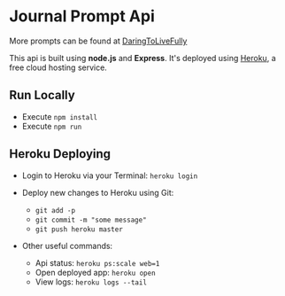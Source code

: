 # Journal Prompt Api

More prompts can be found at [DaringToLiveFully](https://daringtolivefully.com/journal-prompts)

This api is built using **node.js** and **Express**. It's deployed using [Heroku](https://dashboard.heroku.com/apps), a free cloud hosting service.

## Run Locally
* Execute `npm install`
* Execute `npm run`

## Heroku Deploying

* Login to Heroku via your Terminal: `heroku login`

* Deploy new changes to Heroku using Git:
    * `git add -p`
    * `git commit -m "some message"`
    * `git push heroku master`

* Other useful commands:
    * Api status: `heroku ps:scale web=1`
    * Open deployed app: `heroku open`
    * View logs: `heroku logs --tail`